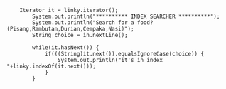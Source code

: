 		Iterator it = linky.iterator();
			System.out.println("********** INDEX SEARCHER **********");
			System.out.println("Search for a food? (Pisang,Rambutan,Durian,Cempaka,Nasi)");
			String choice = in.nextLine();

			while(it.hasNext()) {
				if(((String)it.next()).equalsIgnoreCase(choice)) {
					System.out.println("it's in index "+linky.indexOf(it.next()));
				}
			}	

